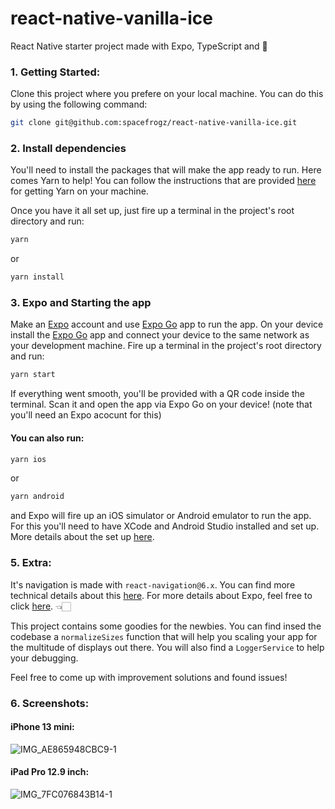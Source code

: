 # react-native-vanilla-ice
React Native starter project made with Expo, TypeScript and 💚

### 1. Getting Started:

Clone this project where you prefere on your local machine. You can do this by using the following command:

```bash 
git clone git@github.com:spacefrogz/react-native-vanilla-ice.git
```

### 2. Install dependencies
You'll need to install the packages that will make the app ready to run. Here comes Yarn to help! You can follow the instructions that are provided [here](https://yarnpkg.com/getting-started/install) for getting Yarn on your machine.

Once you have it all set up, just fire up a terminal in the project's root directory and run: 

```bash 
yarn
```
or
```bash 
yarn install
```
### 3. Expo and Starting the app
Make an [Expo](https://expo.dev/signup) account and use [Expo Go](https://expo.dev/expo-go) app to run the app. On your device install the [Expo Go](https://expo.dev/expo-go) app and connect your device to the same network as your development machine.
Fire up a terminal in the project's root directory and run:

```bash
yarn start
```

If everything went smooth, you'll be provided with a QR code inside the terminal. Scan it and open the app via Expo Go on your device! (note that you'll need an Expo acocunt for this)

#### You can also run:
```bash
yarn ios
```
or
```bash
yarn android
```
and Expo will fire up an iOS simulator or Android emulator to run the app. For this you'll need to have XCode and Android Studio installed and set up.
More details about the set up [here](https://reactnative.dev/docs/environment-setup).

### 5. Extra:

It's navigation is made with `react-navigation@6.x`. You can find more technical details about this [here](https://reactnavigation.org/docs/getting-started).
For more details about Expo, feel free to click [here](https://docs.expo.dev/). 👈🏻

This project contains some goodies for the newbies. You can find insed the codebase a `normalizeSizes` function that will help you scaling your app for the multitude of displays out there. You will also find a `LoggerService` to help your debugging. 

Feel free to come up with improvement solutions and found issues!

### 6. Screenshots:

#### iPhone 13 mini:
![IMG_AE865948CBC9-1](https://user-images.githubusercontent.com/37018766/173205446-99c15e4e-67e8-4720-b89b-4eaa40930a83.jpeg)

#### iPad Pro 12.9 inch:
![IMG_7FC076843B14-1](https://user-images.githubusercontent.com/37018766/173205466-8f86dbee-09df-4743-8aa6-5ce64ba17526.jpeg)
